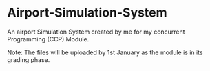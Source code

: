 # Airport-Simulation-System
An airport Simulation System created by me for my concurrent Programming (CCP) Module.

Note: The files will be uploaded by 1st January as the module is in its grading phase.
